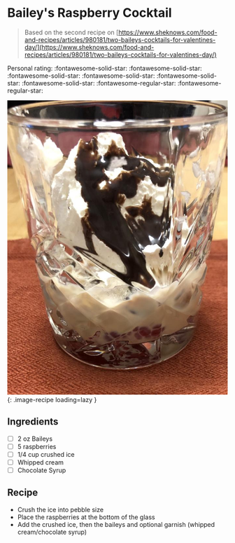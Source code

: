 <!-- Do not modify sections with "AUTO-*". They are updated by make.py -->

# Bailey's Raspberry Cocktail

> Based on the second recipe on [https://www.sheknows.com/food-and-recipes/articles/980181/two-baileys-cocktails-for-valentines-day/](https://www.sheknows.com/food-and-recipes/articles/980181/two-baileys-cocktails-for-valentines-day/)

<!-- rating=3; (User can specify rating on scale of 1-5) -->
<!-- AUTO-UserRating -->
Personal rating: :fontawesome-solid-star: :fontawesome-solid-star: :fontawesome-solid-star: :fontawesome-solid-star: :fontawesome-solid-star: :fontawesome-solid-star: :fontawesome-regular-star: :fontawesome-regular-star:
<!-- /AUTO-UserRating -->

<!-- name_image=baileys_raspberry_cocktail.jpg; (User can specify image name) -->
<!-- AUTO-Image -->
![baileys_raspberry_cocktail.jpg](./baileys_raspberry_cocktail.jpg){: .image-recipe loading=lazy }
<!-- /AUTO-Image -->

## Ingredients

* [ ] 2 oz Baileys
* [ ] 5 raspberries
* [ ] 1/4 cup crushed ice
* [ ] Whipped cream
* [ ] Chocolate Syrup

## Recipe

* Crush the ice into pebble size
* Place the raspberries at the bottom of the glass
* Add the crushed ice, then the baileys and optional garnish (whipped cream/chocolate syrup)
